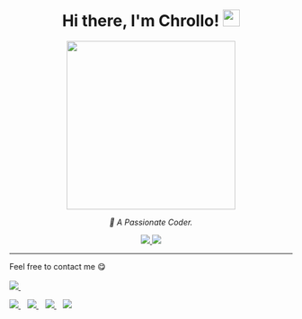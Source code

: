 <div align="center">
  <h1>
    Hi there, I'm Chrollo!
    <img src="https://github.githubassets.com/images/mona-whisper.gif" height="30" />
  </h1>

  <img src="https://media.giphy.com/media/836HiJc7pgzy8iNXCn/giphy.gif" width="300" />

  <p>
    <em>🚀 A Passionate Coder.</em>
  </p>

  <p>
    <a href="https://github.com/bouhadi-m3d">
      <img src="https://img.shields.io/github/followers/bouhadi-m3d?label=Follow&style=social" />
    </a>
    <a href="https://github.com/bouhadi-m3d">
      <img src="https://komarev.com/ghpvc/?username=bouhadi-m3d&color=brightgreen" />
    </a>
  </p>
</div>

---

Feel free to contact me 😋  
<br>
<a href="https://t.me/med69_py" target="_blank">
  <img src="https://img.shields.io/badge/Telegram-%40med69__py-28a8ea">
</a>&nbsp;&nbsp;

<a href="https://www.instagram.com/med69.py/" target="_blank">
  <img src="https://img.shields.io/badge/Instagram-%40med69.py-E4405F">
</a>&nbsp;&nbsp;

<a href="https://x.com/ChrolloM3d" target="_blank">
  <img src="https://img.shields.io/badge/X-%40ChrolloM3d-black">
</a>&nbsp;&nbsp;

<a href="mailto:medbouhadi666@gmail.com">
  <img src="https://img.shields.io/badge/Email-medbouhadi666%40gmail.com-orange">
</a>&nbsp;&nbsp;

<a href="https://discord.com/users/1323812391129055284" target="_blank">
  <img src="https://img.shields.io/badge/Discord-chrollom3d-5865F2">
</a>

